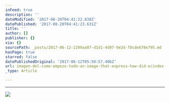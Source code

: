 ```yaml
---
inFeed: true
description: ''
dateModified: '2017-08-20T04:41:22.838Z'
datePublished: '2017-08-20T04:41:23.631Z'
title: ''
author: []
publisher: {}
via: {}
sourcePath: _posts/2017-06-12-2209aa07-d1d1-4d97-9e2d-f8cde678e795.md
hasPage: true
starred: false
datePublishedOriginal: '2017-06-12T05:50:57.406Z'
url: imagen-del-como-empezo-todo-an-image-that-express-how-did-e/index.html
_type: Article

---
```

---

![](https://the-grid-user-content.s3-us-west-2.amazonaws.com/3ea9c21b-5956-4a66-8303-74110a8d9374.jpg)
